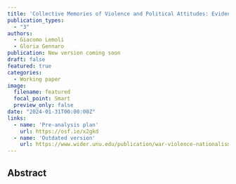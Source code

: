 ```yaml
---
title: 'Collective Memories of Violence and Political Attitudes: Evidence from a World War II Frontline'
publication_types:
  - "3"
authors:
  - Giacomo Lemoli
  - Gloria Gennaro
publication: New version coming soon
draft: false
featured: true
categories:
  - Working paper
image:
  filename: featured
  focal_point: Smart
  preview_only: false
date: "2024-01-31T00:00:00Z"
links:
  - name: 'Pre-analysis plan'
    url: https://osf.io/x2gkd
  - name: 'Outdated version'
    url: https://www.wider.unu.edu/publication/war-violence-nationalism-and-party-support
---
```


## Abstract

